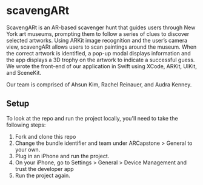 # scavengARt

ScavengARt is an AR-based scavenger hunt that guides users through New York art museums, prompting them to follow a series of clues to discover selected artworks. Using ARKit image recognition and the user’s camera view, scavengARt allows users to scan paintings around the museum. When the correct artwork is identified, a pop-up modal displays information and the app displays a 3D trophy on the artwork to indicate a successful guess.
We wrote the front-end of our application in Swift using XCode, ARKit, UIKit, and SceneKit. 

Our team is comprised of Ahsun Kim, Rachel Reinauer, and Audra Kenney.

## Setup

To look at the repo and run the project locally, you'll need to take the following steps:

1. Fork and clone this repo
2. Change the bundle identifier and team under ARCapstone > General to your own.
3. Plug in an iPhone and run the project. 
4. On your iPhone, go to Settings > General > Device Management and trust the developer app
5. Run the project again. 
